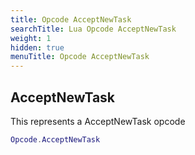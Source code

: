 ```yaml
---
title: Opcode AcceptNewTask
searchTitle: Lua Opcode AcceptNewTask
weight: 1
hidden: true
menuTitle: Opcode AcceptNewTask
---
```

## AcceptNewTask

This represents a AcceptNewTask opcode
```lua
Opcode.AcceptNewTask
```